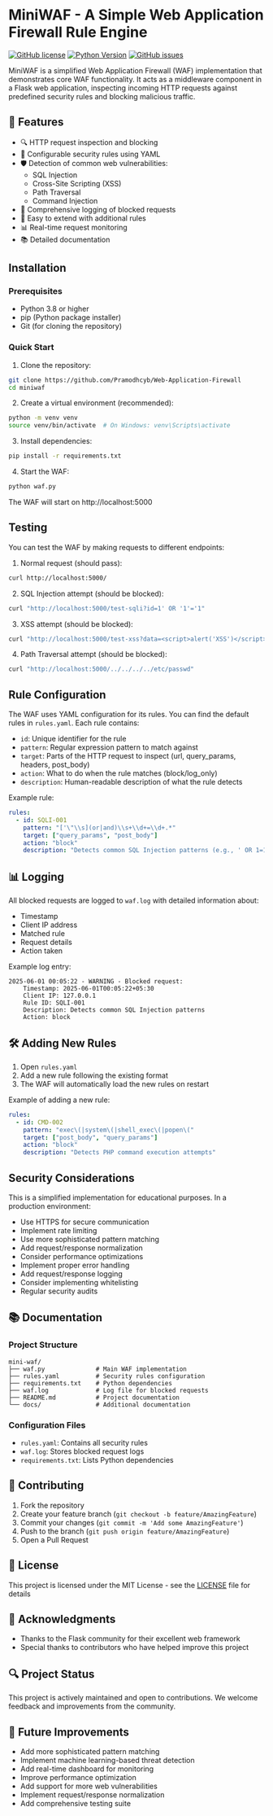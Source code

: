 # MiniWAF - A Simple Web Application Firewall Rule Engine

[![GitHub license](https://img.shields.io/github/license/pramodhcyb/miniwaf)](https://github.com/pramodhcyb/miniwaf)
[![Python Version](https://img.shields.io/badge/python-3.8+-blue.svg)](https://www.python.org/downloads/)
[![GitHub issues](https://img.shields.io/github/issues/pramodhcyb/miniwaf)](https://github.com/pramodhcyb/miniwaf/issues)

MiniWAF is a simplified Web Application Firewall (WAF) implementation that demonstrates core WAF functionality. It acts as a middleware component in a Flask web application, inspecting incoming HTTP requests against predefined security rules and blocking malicious traffic.

## 🚀 Features

- 🔍 HTTP request inspection and blocking
- 📄 Configurable security rules using YAML
- 🛡️ Detection of common web vulnerabilities:
  - SQL Injection
  - Cross-Site Scripting (XSS)
  - Path Traversal
  - Command Injection
- 📝 Comprehensive logging of blocked requests
- 🔄 Easy to extend with additional rules
- 📊 Real-time request monitoring
- 📚 Detailed documentation

## Installation

### Prerequisites

- Python 3.8 or higher
- pip (Python package installer)
- Git (for cloning the repository)

### Quick Start

1. Clone the repository:
```bash
git clone https://github.com/Pramodhcyb/Web-Application-Firewall
cd miniwaf
```

2. Create a virtual environment (recommended):
```bash
python -m venv venv
source venv/bin/activate  # On Windows: venv\Scripts\activate
```

3. Install dependencies:
```bash
pip install -r requirements.txt
```

4. Start the WAF:
```bash
python waf.py
```

The WAF will start on http://localhost:5000

##  Testing

You can test the WAF by making requests to different endpoints:

1. Normal request (should pass):
```bash
curl http://localhost:5000/
```

2. SQL Injection attempt (should be blocked):
```bash
curl "http://localhost:5000/test-sqli?id=1' OR '1'='1"
```

3. XSS attempt (should be blocked):
```bash
curl "http://localhost:5000/test-xss?data=<script>alert('XSS')</script>"
```

4. Path Traversal attempt (should be blocked):
```bash
curl "http://localhost:5000/../../../../etc/passwd"
```

##  Rule Configuration

The WAF uses YAML configuration for its rules. You can find the default rules in `rules.yaml`. Each rule contains:

- `id`: Unique identifier for the rule
- `pattern`: Regular expression pattern to match against
- `target`: Parts of the HTTP request to inspect (url, query_params, headers, post_body)
- `action`: What to do when the rule matches (block/log_only)
- `description`: Human-readable description of what the rule detects

Example rule:
```yaml
rules:
  - id: SQLI-001
    pattern: "['\"\\s](or|and)\\s+\\d+=\\d+.*"
    target: ["query_params", "post_body"]
    action: "block"
    description: "Detects common SQL Injection patterns (e.g., ' OR 1=1--)"
```

## 📊 Logging

All blocked requests are logged to `waf.log` with detailed information about:
- Timestamp
- Client IP address
- Matched rule
- Request details
- Action taken

Example log entry:
```
2025-06-01 00:05:22 - WARNING - Blocked request: 
    Timestamp: 2025-06-01T00:05:22+05:30
    Client IP: 127.0.0.1
    Rule ID: SQLI-001
    Description: Detects common SQL Injection patterns
    Action: block
```

## 🛠️ Adding New Rules

1. Open `rules.yaml`
2. Add a new rule following the existing format
3. The WAF will automatically load the new rules on restart

Example of adding a new rule:
```yaml
rules:
  - id: CMD-002
    pattern: "exec\(|system\(|shell_exec\(|popen\("
    target: ["post_body", "query_params"]
    action: "block"
    description: "Detects PHP command execution attempts"
```

##  Security Considerations

This is a simplified implementation for educational purposes. In a production environment:
- Use HTTPS for secure communication
- Implement rate limiting
- Use more sophisticated pattern matching
- Add request/response normalization
- Consider performance optimizations
- Implement proper error handling
- Add request/response logging
- Consider implementing whitelisting
- Regular security audits

## 📚 Documentation

### Project Structure
```
mini-waf/
├── waf.py              # Main WAF implementation
├── rules.yaml          # Security rules configuration
├── requirements.txt    # Python dependencies
├── waf.log             # Log file for blocked requests
├── README.md           # Project documentation
└── docs/               # Additional documentation
```

### Configuration Files

- `rules.yaml`: Contains all security rules
- `waf.log`: Stores blocked request logs
- `requirements.txt`: Lists Python dependencies

## 🤝 Contributing

1. Fork the repository
2. Create your feature branch (`git checkout -b feature/AmazingFeature`)
3. Commit your changes (`git commit -m 'Add some AmazingFeature'`)
4. Push to the branch (`git push origin feature/AmazingFeature`)
5. Open a Pull Request

## 📄 License

This project is licensed under the MIT License - see the [LICENSE](LICENSE) file for details

## 🙏 Acknowledgments

- Thanks to the Flask community for their excellent web framework
- Special thanks to contributors who have helped improve this project


## 🔍 Project Status

This project is actively maintained and open to contributions. We welcome feedback and improvements from the community.

## 🎯 Future Improvements

- Add more sophisticated pattern matching
- Implement machine learning-based threat detection
- Add real-time dashboard for monitoring
- Improve performance optimization
- Add support for more web vulnerabilities
- Implement request/response normalization
- Add comprehensive testing suite
